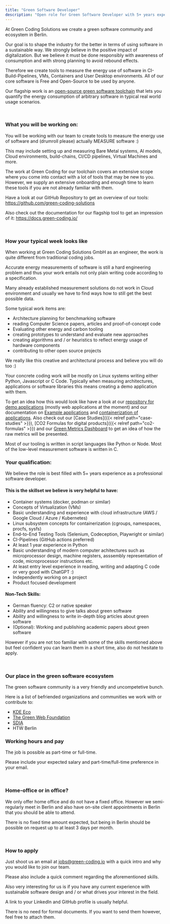 ```yaml
---
title: "Green Software Developer"
description: "Open role for Green Software Developer with 5+ years experience at Green Coding Solutions GmbH to work on sustainable software."
---
```


At Green Coding Solutions we create a green software community and ecosystem in Berlin.

Our goal is to shape the industry for the better in terms of using software in a sustainable way.
We strongly believe in the positive impact of digitalization. But we believe it must be done responsibly with awareness of consumption and with strong planning to avoid rebound effects.

Therefore we create tools to measure the energy use of software in CI-Build-Pipelines, VMs, Containers and User Desktop environments.
All of our core software is Free and Open-Source to be used by anyone.

Our flagship work is an [open-source green software toolchain](https://github.com/green-coding-solutions/green-metrics-tool) that lets you quantify the energy consumption of arbitrary software in typical real world usage scenarios.

&nbsp;

### What you will be working on:
You will be working with our team to create tools to measure the energy use of software and (drumroll please) actually MEASURE software :)

This may include setting up and measuring Bare Metal systems, AI models, Cloud environments, build-chains, CI/CD pipelines, Virtual Machines and more.

The work at Green Coding for our toolchain covers an extensive scope where you come into contact with a lot of tools that may be new to you. However, we supply an extensive onboarding and enough time to learn these tools if you are not already familiar with them.

Have a look at our GitHub Repository to get an overview of our tools: https://github.com/green-coding-solutions

Also check out the documentation for our flagship tool to get an impression of it: https://docs.green-coding.io/

&nbsp;

### How your typical week looks like

When working at Green Coding Solutions GmbH as an engineer, the work is quite different from traditional coding jobs.

Accurate energy measurements of software is still a hard engineering problem and thus your work entails not only plain writing code according to a specification.

Many already established measurement solutions do not work in Cloud environment and usually we have to find ways how to still get the best possible data.

Some typical work items are:
- Architecture planning for benchmarking software
- reading Computer Science papers, articles and proof-of-concept code
- Evaluating other energy and carbon tooling
- creating prototypes to understand and evaluate new approaches
- creating algorithms and / or heuristics to reflect energy usage of hardware components
- contributing to other open source projects

We really like this creative and architectural process and believe you will do too :)

Your concrete coding work will be mostly on Linux systems writing either Python, Javascript or C Code.
Typically when measuring architectures, applications or software libraries this means creating a demo application with them.

To get an idea how this would look like have a look at our [repository for demo applications](https://github.com/green-coding-solutions/example-applications) (mostly web applications at the moment) and our documentation on [Example applications](https://docs.green-coding.io/docs/prologue/example-applications/) and [containerization of applications](https://docs.green-coding.io/docs/measuring/containerizing-applications/).
Also check out our [Case Studies]({{< relref path="case-studies" >}}), [CO2 Formulas for digital products]({{< relref path="co2-formulas" >}}) and our [Green Metrics Dashboard](https://metrics.green-coding.io) to get an idea of how the raw metrics will be presented.

Most of our tooling is written in script languages like Python or Node. Most of the low-level measurement software is written in C.


### Your qualification:

We believe the role is best filled with 5+ years experience as a professional software developer.

#### This is the skillset we believe is very helpful to have:
- Container systems (docker, podman or similar)
- Concepts of Virtualization (VMs)
- Basic understanding and experience with cloud infrastructure (AWS / Google Cloud / Azure / Kubernetes)
- Linux subsystem concepts for containerization (cgroups, namespaces, procfs, sysfs)
- End-to-End Testing Tools (Selenium, Codeception, Playwright or similar)
- CI-Pipelines (GitHub actions preferred)
- At least 1 year experience in Python
- Basic understanding of modern computer achitectures such as microprocessor design, machine registers, asssembly representation of code, microprocessor instructions etc.
- At least entry level experience in reading, writing and adapting C code or very good with ChatGPT :)
- Independently working on a project
- Product focused development

#### Non-Tech Skills:
- German fluency: C2 or native speaker
- Ability and willingness to give talks about green software
- Ability and willingness to write in-depth blog articles about green software
- (Optional): Working and publishing academic papers about green software

However if you are not too familiar with some of the skills mentioned above but feel confident you can learn them in a short time, also do not hesitate to apply.

&nbsp;

### Our place in the green software ecosystem

The green software community is a very friendly and uncompetetive bunch.

Here is a list of befriended organizations and communities we work with or contribute to:
- [KDE Eco](https://eco.kde.org/)
- [The Green Web Foundation](https://www.thegreenwebfoundation.org/)
- [SDIA](https://sdialliance.org)
- HTW Berlin


### Working hours and pay

The job is possible as part-time or full-time.

Please include your expected salary and part-time/full-time preference in your email.

&nbsp;

### Home-office or in office?

We only offer home office and do not have a fixed office. However we semi-regularly meet in Berlin and also have on-site client appointments in Berlin that you should be able to attend.

There is no fixed time amount expected, but being in Berlin should be possible on request up to at least 3 days per month.

&nbsp;

### How to apply
Just shoot us an email at jobs@green-coding.io with a quick intro and why you would like to join our team.

Please also include a quick comment regarding the aforementioned skills.

Also very interesting for us is if you have any current experience with sustainable software design and / or what drives your interest in the field.

A link to your LinkedIn and GitHub profile is usually helpful.


There is no need for formal documents. If you want to send them however, feel free to attach them.
